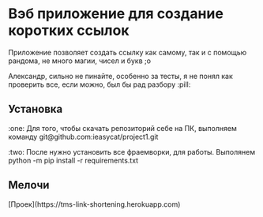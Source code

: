 # Вэб приложение для создание коротких ссылок

<p>Приложение позволяет создать ссылку как самому, так и с помощью рандома, не много магии, чисел и букв ;o</p>
<p>Александр, сильно не пинайте, особенно за тесты, я не понял как проверить все, если можно, был бы рад разбору :pill:</p>

## Установка

<p>:one: Для того, чтобы скачать репозиторий себе на ПК, выполняем команду git@github.com:ieasycat/project1.git</p>
<p>:two: После нужно установить все фраемворки, для работы. Выполянем python -m pip install -r requirements.txt</p>

## Мелочи

<p>[Проек](https://tms-link-shortening.herokuapp.com)</p>

